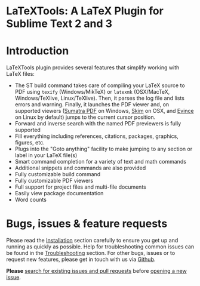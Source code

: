 # LaTeXTools: A LaTeX Plugin for Sublime Text 2 and 3

# Introduction

LaTeXTools plugin provides several features that simplify working with LaTeX files:

* The ST build command takes care of compiling your LaTeX source to PDF using `texify` (Windows/MikTeX) or `latexmk` (OSX/MacTeX, Windows/TeXlive, Linux/TeXlive). Then, it parses the log file and lists errors and warning. Finally, it launches the PDF viewer and, on supported viewers ([Sumatra PDF](http://sumatrapdfreader.org/free-pdf-reader.html) on Windows, [Skim](http://skim-app.sourceforge.net/) on OSX, and [Evince](https://wiki.gnome.org/Apps/Evince) on Linux by default) jumps to the current cursor position.
* Forward and inverse search with the named PDF previewers is fully supported
* Fill everything including references, citations, packages, graphics, figures, etc.
* Plugs into the "Goto anything" facility to make jumping to any section or label in your LaTeX file(s)
* Smart command completion for a variety of text and math commands
* Additional snippets and commands are also provided
* Fully customizable build command
* Fully customizable PDF viewers
* Full support for project files and multi-file documents
* Easily view package documentation
* Word counts

# Bugs, issues & feature requests

Please read the [Installation](install.md) section carefully to ensure you get up and running as quickly as possible. Help for troubleshooting common issues can be found in the [Troubleshooting](troubleshooting.md) section. For other bugs, issues or to request new features, please get in touch with us via [Github](https://github.com/SublimeText/LaTeXTools).

**Please** [search for existing issues and pull requests](https://github.com/SublimeText/LaTeXTools/issues/?q=is%3Aopen) before [opening a new issue](https://github.com/SublimeText/LaTeXTools/issues/new).
